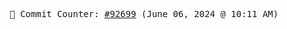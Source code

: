 <p align="center">
    <samp>
        📮 Commit Counter: <a href="https://github.com/Javascript-void0/Javascript-void0/commits/main">#92699</a> (June 06, 2024 @ 10:11 AM)
    </samp>
</p>